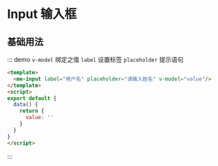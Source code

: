 
# Input 输入框

## 基础用法
::: demo `v-model` 绑定之值 `label` 设置标签 `placeholder` 提示语句
```html
<template>
  <me-input label="用户名" placeholder="请输入姓名" v-model="value"/>
</template>
<script>
export default {
  data() {
    return {
      value: ''
    }
  }
}
</script>
```
:::
